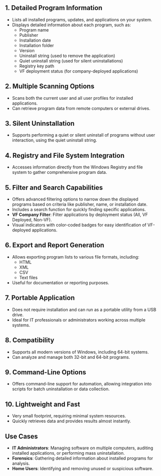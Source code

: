 ## 1. Detailed Program Information
- Lists all installed programs, updates, and applications on your system.
- Displays detailed information about each program, such as:
  - Program name
  - Publisher
  - Installation date
  - Installation folder
  - Version
  - Uninstall string (used to remove the application)
  - Quiet uninstall string (used for silent uninstallations)
  - Registry key path
  - VF deployment status (for company-deployed applications)

## 2. Multiple Scanning Options
- Scans both the current user and all user profiles for installed applications.
- Can retrieve program data from remote computers or external drives.

## 3. Silent Uninstallation
- Supports performing a quiet or silent uninstall of programs without user interaction, using the quiet uninstall string.

## 4. Registry and File System Integration
- Accesses information directly from the Windows Registry and file system to gather comprehensive program data.

## 5. Filter and Search Capabilities
- Offers advanced filtering options to narrow down the displayed programs based on criteria like publisher, name, or installation date.
- Includes a search function for quickly finding specific applications.
- **VF Company Filter**: Filter applications by deployment status (All, VF Deployed, Non-VF).
- Visual indicators with color-coded badges for easy identification of VF-deployed applications.

## 6. Export and Report Generation
- Allows exporting program lists to various file formats, including:
  - HTML
  - XML
  - CSV
  - Text files
- Useful for documentation or reporting purposes.

## 7. Portable Application
- Does not require installation and can run as a portable utility from a USB drive.
- Ideal for IT professionals or administrators working across multiple systems.

## 8. Compatibility
- Supports all modern versions of Windows, including 64-bit systems.
- Can analyze and manage both 32-bit and 64-bit programs.

## 9. Command-Line Options
- Offers command-line support for automation, allowing integration into scripts for batch uninstallation or data collection.

## 10. Lightweight and Fast
- Very small footprint, requiring minimal system resources.
- Quickly retrieves data and provides results almost instantly.

## Use Cases
- **IT Administrators**: Managing software on multiple computers, auditing installed applications, or performing mass uninstallation.
- **Forensics**: Gathering detailed information about installed programs for analysis.
- **Home Users**: Identifying and removing unused or suspicious software.